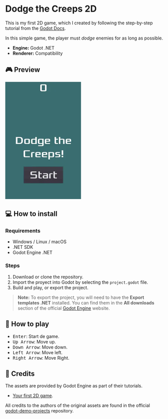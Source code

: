 # Dodge the Creeps 2D

This is my first 2D game, which I created by following the step-by-step tutorial from the [Godot Docs](https://docs.godotengine.org/en/stable/).

In this simple game, the player must _dodge_ enemies for as long as possible.

- **Engine:** Godot .NET
- **Renderer:** Compatibility

## :video_game: Preview

![Dodge the Creeps 2D preview](./preview/dodge_preview.webp)

## :computer: How to install

### Requirements

- Windows / Linux / macOS
- .NET SDK
- Godot Engine .NET

### Steps

1. Download or clone the repository.
2. Import the proyect into Godot by selecting the `project.godot` file.
3. Build and play, or export the project.

> **Note:** To export the project, you will need to have the **Export templates .NET** installed. You can find them in the **All downloads** section of the official [Godot Engine](https://godotengine.org/) website.

## :scroll: How to play

- <kbd>Enter</kbd>: Start de game.
- <kbd>Up Arrow</kbd>: Move up.
- <kbd>Down Arrow</kbd>: Move down.
- <kbd>Left Arrow</kbd>: Move left.
- <kbd>Right Arrow</kbd>: Move Right.

## :bust_in_silhouette: Credits

The assets are provided by Godot Engine as part of their tutorials.

- [Your first 2D game](https://docs.godotengine.org/en/stable/getting_started/first_2d_game/index.html).

All credits to the authors of the original assets are found in the official [godot-demo-projects](https://github.com/godotengine/godot-demo-projects/tree/master/mono/dodge_the_creeps) repository.

